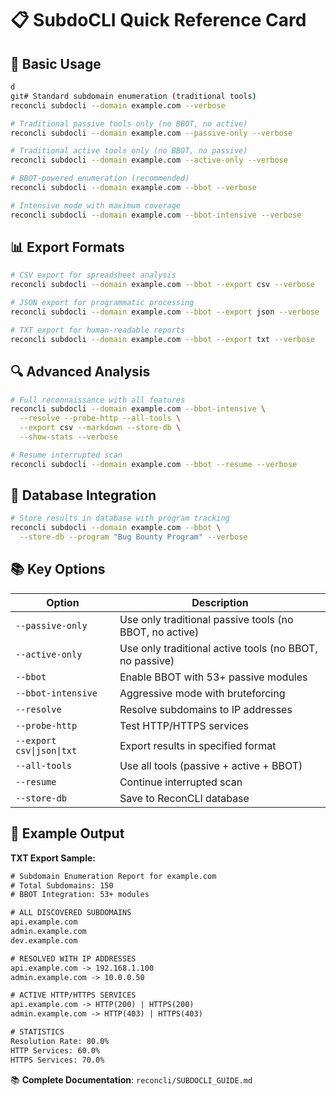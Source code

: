 # 📋 SubdoCLI Quick Reference Card

## 🚀 Basic Usage

```bash
d
git# Standard subdomain enumeration (traditional tools)
reconcli subdocli --domain example.com --verbose

# Traditional passive tools only (no BBOT, no active)
reconcli subdocli --domain example.com --passive-only --verbose

# Traditional active tools only (no BBOT, no passive)
reconcli subdocli --domain example.com --active-only --verbose

# BBOT-powered enumeration (recommended)
reconcli subdocli --domain example.com --bbot --verbose

# Intensive mode with maximum coverage
reconcli subdocli --domain example.com --bbot-intensive --verbose
```

## 📊 Export Formats

```bash
# CSV export for spreadsheet analysis
reconcli subdocli --domain example.com --bbot --export csv --verbose

# JSON export for programmatic processing
reconcli subdocli --domain example.com --bbot --export json --verbose

# TXT export for human-readable reports
reconcli subdocli --domain example.com --bbot --export txt --verbose
```

## 🔍 Advanced Analysis

```bash
# Full reconnaissance with all features
reconcli subdocli --domain example.com --bbot-intensive \
  --resolve --probe-http --all-tools \
  --export csv --markdown --store-db \
  --show-stats --verbose

# Resume interrupted scan
reconcli subdocli --domain example.com --bbot --resume --verbose
```

## 💾 Database Integration

```bash
# Store results in database with program tracking
reconcli subdocli --domain example.com --bbot \
  --store-db --program "Bug Bounty Program" --verbose
```

## 📚 Key Options

| Option | Description |
|--------|-------------|
| `--passive-only` | Use only traditional passive tools (no BBOT, no active) |
| `--active-only` | Use only traditional active tools (no BBOT, no passive) |
| `--bbot` | Enable BBOT with 53+ passive modules |
| `--bbot-intensive` | Aggressive mode with bruteforcing |
| `--resolve` | Resolve subdomains to IP addresses |
| `--probe-http` | Test HTTP/HTTPS services |
| `--export csv\|json\|txt` | Export results in specified format |
| `--all-tools` | Use all tools (passive + active + BBOT) |
| `--resume` | Continue interrupted scan |
| `--store-db` | Save to ReconCLI database |

## 🎯 Example Output

**TXT Export Sample:**
```txt
# Subdomain Enumeration Report for example.com
# Total Subdomains: 150
# BBOT Integration: 53+ modules

# ALL DISCOVERED SUBDOMAINS
api.example.com
admin.example.com
dev.example.com

# RESOLVED WITH IP ADDRESSES
api.example.com -> 192.168.1.100
admin.example.com -> 10.0.0.50

# ACTIVE HTTP/HTTPS SERVICES
api.example.com -> HTTP(200) | HTTPS(200)
admin.example.com -> HTTP(403) | HTTPS(403)

# STATISTICS
Resolution Rate: 80.0%
HTTP Services: 60.0%
HTTPS Services: 70.0%
```

📚 **Complete Documentation**: `reconcli/SUBDOCLI_GUIDE.md`
